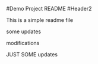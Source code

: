 #Demo Project README
#Header2

This is a simple readme file

some updates

modifications

JUST SOME updates
